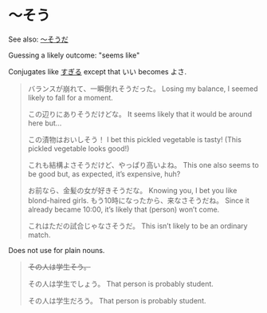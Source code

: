 # ～そう

See also: [～そうだ](・そうだ)

Guessing a likely outcome: "seems like"

Conjugates like [すぎる](すぎる) except that いい becomes よさ.

> バランスが崩れて、一瞬倒れそうだった。
> Losing my balance, I seemed likely to fall for a moment.
> 
> この辺りにありそうだけどな。
> It seems likely that it would be around here but…
> 
> この漬物はおいしそう！
> I bet this pickled vegetable is tasty! (This pickled vegetable looks good!)
> 
> これも結構よさそうだけど、やっぱり高いよね。
> This one also seems to be good but, as expected, it’s expensive, huh?
> 
> お前なら、金髪の女が好きそうだな。
> Knowing you, I bet you like blond-haired girls.
> もう10時になったから、来なさそうだね。
> Since it already became 10:00, it’s likely that (person) won’t come.
> 
> これはただの試合じゃなさそうだ。
> This isn’t likely to be an ordinary match.

Does not use for plain nouns.

> ~~その人は学生そう。~~
> 
> その人は学生でしょう。
> That person is probably student.
> 
> その人は学生だろう。
> That person is probably student.